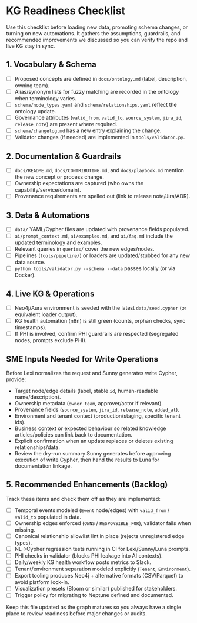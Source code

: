 # KG Readiness Checklist

Use this checklist before loading new data, promoting schema changes, or turning on new automations. It gathers the assumptions, guardrails, and recommended improvements we discussed so you can verify the repo and live KG stay in sync.

## 1. Vocabulary & Schema
- [ ] Proposed concepts are defined in `docs/ontology.md` (label, description, owning team).
- [ ] Alias/synonym lists for fuzzy matching are recorded in the ontology when terminology varies.
- [ ] `schema/node_types.yaml` and `schema/relationships.yaml` reflect the ontology update.
- [ ] Governance attributes (`valid_from`, `valid_to`, `source_system`, `jira_id`, `release_note`) are present where required.
- [ ] `schema/changelog.md` has a new entry explaining the change.
- [ ] Validator changes (if needed) are implemented in `tools/validator.py`.

## 2. Documentation & Guardrails
- [ ] `docs/README.md`, `docs/CONTRIBUTING.md`, and `docs/playbook.md` mention the new concept or process change.
- [ ] Ownership expectations are captured (who owns the capability/service/domain).
- [ ] Provenance requirements are spelled out (link to release note/Jira/ADR).

## 3. Data & Automations
- [ ] `data/` YAML/Cypher files are updated with provenance fields populated.
- [ ] `ai/prompt_context.md`, `ai/examples.md`, and `ai/faq.md` include the updated terminology and examples.
- [ ] Relevant queries in `queries/` cover the new edges/nodes.
- [ ] Pipelines (`tools/pipeline/`) or loaders are updated/stubbed for any new data source.
- [ ] `python tools/validator.py --schema --data` passes locally (or via Docker).

## 4. Live KG & Operations
- [ ] Neo4j/Aura environment is seeded with the latest `data/seed.cypher` (or equivalent loader output).
- [ ] KG health automation (n8n) is still green (counts, orphan checks, sync timestamps).
- [ ] If PHI is involved, confirm PHI guardrails are respected (segregated nodes, prompts exclude PHI).

## SME Inputs Needed for Write Operations
Before Lexi normalizes the request and Sunny generates write Cypher, provide:
- Target node/edge details (label, stable `id`, human-readable name/description).
- Ownership metadata (`owner_team`, approver/actor if relevant).
- Provenance fields (`source_system`, `jira_id`, `release_note`, `added_at`).
- Environment and tenant context (production/staging, specific tenant ids).
- Business context or expected behaviour so related knowledge articles/policies can link back to documentation.
- Explicit confirmation when an update replaces or deletes existing relationships/data.
- Review the dry-run summary Sunny generates before approving execution of write Cypher, then hand the results to Luna for documentation linkage.

## 5. Recommended Enhancements (Backlog)
Track these items and check them off as they are implemented:
- [ ] Temporal events modeled (`Event` node/edges) with `valid_from` / `valid_to` populated in data.
- [ ] Ownership edges enforced (`OWNS` / `RESPONSIBLE_FOR`), validator fails when missing.
- [ ] Canonical relationship allowlist lint in place (rejects unregistered edge types).
- [ ] NL→Cypher regression tests running in CI for Lexi/Sunny/Luna prompts.
- [ ] PHI checks in validator (blocks PHI leakage into AI contexts).
- [ ] Daily/weekly KG health workflow posts metrics to Slack.
- [ ] Tenant/environment separation modeled explicitly (`Tenant`, `Environment`).
- [ ] Export tooling produces Neo4j + alternative formats (CSV/Parquet) to avoid platform lock-in.
- [ ] Visualization presets (Bloom or similar) published for stakeholders.
- [ ] Trigger policy for migrating to Neptune defined and documented.

Keep this file updated as the graph matures so you always have a single place to review readiness before major changes or audits.
